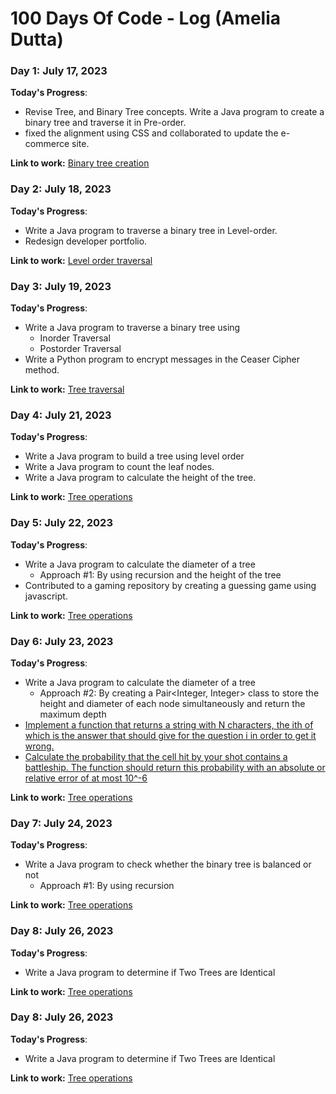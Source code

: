 # 100 Days Of Code - Log (Amelia Dutta)

### Day 1: July 17, 2023

**Today's Progress**: 
- Revise Tree, and Binary Tree concepts. Write a Java program to create a binary tree and traverse it in Pre-order.
- fixed the alignment using CSS and collaborated to update the e-commerce site.

**Link to work:** [Binary tree creation](https://github.com/amelia2802/Coding-Practice/blob/master/Trees/binaryTreeCreation.java)

### Day 2: July 18, 2023

**Today's Progress**: 
- Write a Java program to traverse a binary tree in Level-order.
- Redesign developer portfolio.

**Link to work:** [Level order traversal](https://github.com/amelia2802/Coding-Practice/blob/master/Trees/levelOrderTraversal.java)

### Day 3: July 19, 2023

**Today's Progress**: 
- Write a Java program to traverse a binary tree using
     - Inorder Traversal
     - Postorder Traversal 
- Write a Python program to encrypt messages in the Ceaser Cipher method.

**Link to work:** [Tree traversal](https://github.com/amelia2802/Coding-Practice/blob/master/Trees/treeTraversal.java)

### Day 4: July 21, 2023

**Today's Progress**: 
- Write a Java program to build a tree using level order
- Write a Java program to count the leaf nodes.
- Write a Java program to calculate the height of the tree.

**Link to work:** [Tree operations](https://github.com/amelia2802/Coding-Practice/blob/master/Trees/Readme.md)

### Day 5: July 22, 2023

**Today's Progress**: 
- Write a Java program to calculate the diameter of a tree
     - Approach #1: By using recursion and the height of the tree      
- Contributed to a gaming repository by creating a guessing game using javascript.

**Link to work:** [Tree operations](https://github.com/amelia2802/Coding-Practice/blob/master/Trees/Readme.md)

### Day 6: July 23, 2023

**Today's Progress**: 
- Write a Java program to calculate the diameter of a tree
     - Approach #2: By creating a Pair<Integer, Integer> class to store the height and diameter of each node simultaneously and return the maximum depth      
- [Implement a function that returns a string with N characters, the ith of which is the answer that should give for the question i in order to get it wrong.](https://www.metacareers.com/profile/coding_puzzles/?puzzle=1082217288848574)
- [Calculate the probability that the cell hit by your shot contains a battleship. The function should return this probability with an absolute or relative error of at most 10^-6](https://www.metacareers.com/profile/coding_puzzles/?puzzle=3641006936004915) 

**Link to work:** [Tree operations](https://github.com/amelia2802/Coding-Practice/blob/master/Trees/Readme.md)

### Day 7: July 24, 2023

**Today's Progress**: 
- Write a Java program to check whether the binary tree is balanced or not
     - Approach #1: By using recursion      


**Link to work:** [Tree operations](https://github.com/amelia2802/Coding-Practice/blob/master/Trees/Readme.md)

### Day 8: July 26, 2023

**Today's Progress**: 
- Write a Java program to determine if Two Trees are Identical
     
**Link to work:** [Tree operations](https://github.com/amelia2802/Coding-Practice/blob/master/Trees/Readme.md)

### Day 8: July 26, 2023

**Today's Progress**: 
- Write a Java program to determine if Two Trees are Identical
     
**Link to work:** [Tree operations](https://github.com/amelia2802/Coding-Practice/blob/master/Trees/Readme.md)



